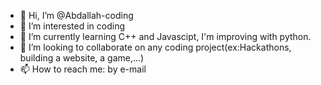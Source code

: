 - 👋 Hi, I’m @Abdallah-coding
- 👀 I’m interested in coding
- 🌱 I’m currently learning C++ and Javascipt, I'm improving with python.
- 💞️ I’m looking to collaborate on any coding project(ex:Hackathons, building a website, a game,...)
- 📫 How to reach me: by e-mail

<!---
Abdallah-coding/Abdallah-coding is a ✨ special ✨ repository because its `README.md` (this file) appears on your GitHub profile.
You can click the Preview link to take a look at your changes.
--->
